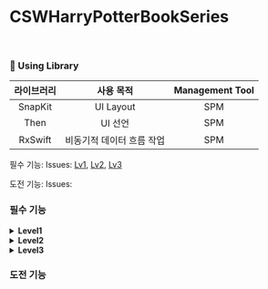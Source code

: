 # CSWHarryPotterBookSeries

<br>

### 📖 Using Library

라이브러리 | 사용 목적 | Management Tool
:---------:|:----------:|:---------:
SnapKit | UI Layout | SPM
Then | UI 선언 | SPM
RxSwift | 비동기적 데이터 흐름 작업 | SPM


필수 기능: Issues: [Lv1](https://github.com/cjs1399/Team-Sparta/issues/11), [Lv2](https://github.com/cjs1399/Team-Sparta/issues/12),  [Lv3](https://github.com/cjs1399/Team-Sparta/issues/13)

도전 기능: Issues: 

### 필수 기능
<details>
  <summary><b>Level1</b></summary>
  <div markdown="1">
    <ul>
        <img width="100" src="https://github.com/user-attachments/assets/2fd59a87-e17b-4cf4-aa72-124c3b673b56" />
      <li>UILabel을 사용해서 책 제목을 표시하는 UILabel을 구현합니다.</li>
      <li>data.json파일에 있는 데이터 가져오기</li>
      <li>data.json에 있는 시리즈 전권에 대한 데이터 중 한 권 데이터를 UI에 표시합니다.</li>
      <li>전체 시리즈(총 7권) 중에 한 권의 데이터를 UI로 표시합니다.예를 들어 1권(시리즈 첫번째)인 경우 1, 3권(시리즈 세번째)인 경우 3을 표시합니다. </li>
      <li>Json 데이터에서 해리포터 시리즈 첫번째 제목인 Harry Potter and the Philosopher’s Stone 을 표시합니다.</li>
      <li>책 제목 밑에 시리즈 순서를 표시합니다. </li>
      <li>이후 도전 구현으로 해리포터 시리즈 7권의 책에 대해서 모두 확인할 수 있도록 구현합니다.</li>
      <li>지금 필수 구현에서는 하나의 숫자만 표시합니다.</li>
      <li>superView와 safeArea를 고려하여 제약 조건을 설정합니다.</li>
      <li>책 제목: leading, trailing = superView 로 부터 20 떨어지도록 세팅, top = safeArea 로 부터 10씩 떨어지도록 세팅</li>
      <li>시리즈 순서: leading, trailing = superView 로 부터 20 이상 떨어지도록 세팅, top = 책 제목으로부터 16 떨어지도록 세팅</li>
    </ul>
  </div>
</details>
<details>
  <summary><b>Level2</b></summary>
  <div markdown="1">
    <ul>
      <img width="100" src="https://github.com/user-attachments/assets/625bafba-6053-4e97-a19d-c45ee0d113c2" />
      <li>책 정보 영역을UIStackView 를 최대한 사용해 이미지와 텍스트를 사진과 같이 구성해보세요.</li>
      <li>책 정보 영역은 이 영역을 의미합니다.</li>
      <img width="150" src="https://github.com/user-attachments/assets/103a6155-a68b-4db3-a638-17af4bd26e2b" />
      <li>DataService.loadBooks()를 통해 Json 데이터를 가지고 오기 실패한 경우 Alert 창으로 에러의 원인을 사용자에게 알립니다.</li>
      <li>책 표지 이미지 속성 width = 100, height : width 비율은 1:1.5, contentMode는 어떤걸로 하면 좋을지 고민해보세요.</li>
      <li>책 제목 속성 Font = 시스템 볼드체, 사이즈 20, 색상 black</li>
      <li>저자 속성 타이틀(*Author*) 속성, Font = 시스템 볼드체, 사이즈 16, 색상 black, 저자(*J. K. Rowling*) 속성, Font = 사이즈 18, 색상 darkGray</li>
      <li>출간일 속성 타이틀(*Released*) 속성, Font = 시스템 볼드체, 사이즈 14, 색상 black, 출간일(June 26, 1997) 속성, Font = 사이즈 14, 색상 gray, `1998-07-02` 형태로 되어있는 Json 데이터를 변형하여 `June 26, 1997` 형태로 표시</li>
      <li>페이지 속성 타이틀(Pages) 속성, Font = 시스템 볼드체, 사이즈 14, 색상 black, 페이지 수(223) 속성, Font = 사이즈 14, 색상 gray.</li>
      <li>저자, 출간일, 페이지 수 속성 타이틀(Author)과 저자(J. K. Rowling) 사이 간격 8, 타이틀(Released)과 출간일(June 26, 1997) 사이 간격 8, 타이틀(Pages)과 페이지 수(*223*) 사이 간격 8</li>
      <li>AutoLayout  leading, trailing = safeArea에서 5만큼씩 떨어지도록 세팅, 책 정보 영역이 시리즈 순서 영역 하단에 위치, 시리즈 순서는 하기의 사진을 의미합니다. 이 외의 다른 부분은 자유롭게 구현합니다.</li>
      <img width="65"src="https://github.com/user-attachments/assets/0fd20e2b-c99e-4216-ac7e-4f19e2d8a96f" />
    </ul>
  </div>
</details>

<details>
  <summary><b>Level3</b></summary>
  <div markdown="1">
    <ul>
      <img width="100" src="https://github.com/user-attachments/assets/59f46511-30a1-460f-88b6-04fafb51e422" />
      <li>UIStackView 와 UILabel을 사용해서 Dedication과 Summary 를 우외 같이 구성해보세요.</li>
      <li>Dedication과 Summary 영역은 이 부분을 의미합니다.</li>
      <img width="150" src="https://github.com/user-attachments/assets/2e0150f3-a77f-41c8-8fa7-2feb7fa32fff" />
      <li>Dedication 속성: 타이틀(Dedication) 속성, Font = 시스템 볼드체, 사이즈 18, 색상 black, 헌정사 내용 속성 Font = 사이즈 14, 색상 darkGray</li>
      <li>Summary 속성 타이틀(Summary) 속성 Font = 시스템 볼드체, 사이즈 18, 색상 black, 요약 속성, Font = 사이즈 14, 색상 darkGray</li>
      <li>Autolayout: Dedication 영역 top = 책 정보 영역과 24 떨어져 있도록 세팅 leading, trailing = superView와 20씩 떨어지도록 세팅 타이틀(Dedication)과 헌정사(내용) 사이 간격 8</li>
      <li>Summary 영역 top = Dedication 영역과 24만큼 떨어져 있도록 세팅 leading, trailing = superView와 20씩 떨어지도록 세팅, 타이틀(Summary)과 요약(내용) 사이 간격 8</li>
    </ul>
  </div>
</details>


### 도전 기능
